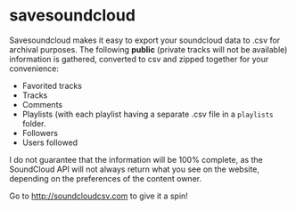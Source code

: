 # savesoundcloud

Savesoundcloud makes it easy to export your soundcloud data to .csv for archival purposes. The following **public** (private tracks will not be available) information is gathered, converted to csv and zipped together for your convenience:

- Favorited tracks
- Tracks
- Comments
- Playlists (with each playlist having a separate .csv file in a `playlists` folder.
- Followers
- Users followed

I do not guarantee that the information will be 100% complete, as the SoundCloud API will not always return what you see on the website, depending on the preferences of the content owner.

Go to http://soundcloudcsv.com to give it a spin!
